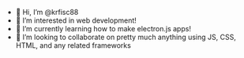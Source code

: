 - 👋 Hi, I’m @krfisc88
- 👀 I’m interested in web development!
- 🌱 I’m currently learning how to make electron.js apps!
- 💞️ I’m looking to collaborate on pretty much anything using JS, CSS, HTML, and any related frameworks

<!---
krfisc88/krfisc88 is a ✨ special ✨ repository because its `README.md` (this file) appears on your GitHub profile.
You can click the Preview link to take a look at your changes.
--->
